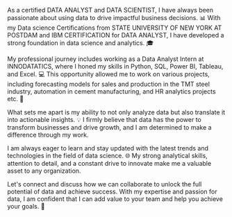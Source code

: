 As a certified DATA ANALYST and DATA SCIENTIST, I have always been passionate about using data to drive impactful business decisions. 📊 With my Data science Certifications from STATE UNIVERSITY OF NEW YORK AT POSTDAM and IBM CERTIFICATION for DATA ANALYST, I have developed a strong foundation in data science and analytics. 🎓

My professional journey includes working as a Data Analyst Intern at INNODATATICS, where I honed my skills in Python, SQL, Power BI, Tableau, and Excel. 💻 This opportunity allowed me to work on various projects, including forecasting models for sales and production in the TMT steel industry, automation in cement manufacturing, and HR analytics projects etc. 🚀

What sets me apart is my ability to not only analyze data but also translate it into actionable insights. 💡 I firmly believe that data has the power to transform businesses and drive growth, and I am determined to make a difference through my work.

I am always eager to learn and stay updated with the latest trends and technologies in the field of data science. 🌐 My strong analytical skills, attention to detail, and a constant drive to innovate make me a valuable asset to any organization.

Let's connect and discuss how we can collaborate to unlock the full potential of data and achieve success. With my expertise and passion for data, I am confident that I can add value to your team and help you achieve your goals. 🤝

<!---
sumangowda2001ss/sumangowda2001ss is a ✨ special ✨ repository because its `README.md` (this file) appears on your GitHub profile.
You can click the Preview link to take a look at your changes.
--->
